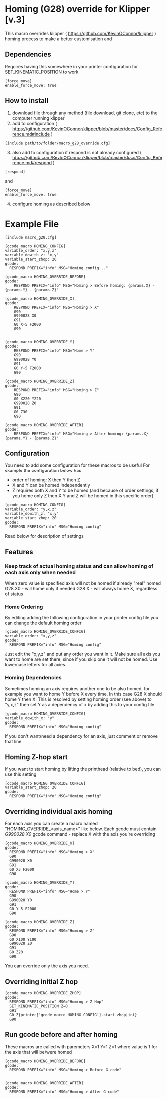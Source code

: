 # Homing (G28) override for Klipper [v.3]

This macro overrides klipper ( https://github.com/KevinOConnor/klipper ) homing process to make a better customisation and

## Dependencies
Requires having this somewhere in your printer configuration for SET_KINEMATIC_POSITION to work
```
[force_move]
enable_force_move: true
```

## How to install 
1. download file through any method (file download, git clone, etc) to the computer running klipper 
2. add to configuration ( https://github.com/KevinOConnor/klipper/blob/master/docs/Config_Reference.md#include )
```
[include path/to/folder/macro_g28_override.cfg]
```
3. also add to configuration if respond is not already configured ( https://github.com/KevinOConnor/klipper/blob/master/docs/Config_Reference.md#respond )
```
[respond]
```
and
```
[force_move]
enable_force_move: true
```
4. configure homing as described below

# Example File
```
[include macro_g28.cfg]

[gcode_macro HOMING_CONFIG]
variable_order: "x,y,z"
variable_dowith_z: "x,y"
variable_start_zhop: 20
gcode:
  RESPOND PREFIX="info" MSG="Homing config..."

[gcode_macro HOMING_OVERRIDE_BEFORE]
gcode:
    RESPOND PREFIX="info" MSG="Homing > Before homing: {params.X} - {params.Y} - {params.Z}"

[gcode_macro HOMING_OVERRIDE_X]
gcode:
    RESPOND PREFIX="info" MSG="Homing > X"
    G90
    G990028 X0
    G91
    G0 X-5 F2000
    G90

  
[gcode_macro HOMING_OVERRIDE_Y]
gcode:
    RESPOND PREFIX="info" MSG="Home > Y"
    G90
    G990028 Y0
    G91
    G0 Y-5 F2000
    G90

[gcode_macro HOMING_OVERRIDE_Z]
gcode:
    RESPOND PREFIX="info" MSG="Homing > Z"
    G90
    G0 X220 Y220
    G990028 Z0
    G91
    G0 Z30
    G90

[gcode_macro HOMING_OVERRIDE_AFTER]
gcode:
    RESPOND PREFIX="info" MSG="Homing > After homing: {params.X} - {params.Y} - {params.Z}"
```

## Configuration
You need to add some configuration for these macros to be useful
For example the configuration below has
* order of homing: X then Y then Z
* X and Y can be homed independently
* Z requires both X and Y to be homed (and because of order settings, if you home only Z then X Y and Z will be homed in this specific order)
```
[gcode_macro HOMING_CONFIG]
variable_order: "y,x,z"
variable_dowith_z: "x,y"
variable_start_zhop: 20
gcode:
  RESPOND PREFIX="info" MSG="Homing config"
```
Read below for description of settings

## Features

### Keep track of actual homing status and can allow homing of each axis only when needed

When zero value is specified axis will not be homed if already "real" homed
  G28 X0 - will home only if needed
  G28 X - will always home X, regardless of status

### Home Ordering
By editing adding the following configuration in your printer config file you can change the default homing order
```
[gcode_macro HOMING_OVERRIDE_CONFIG]
variable_order: "x,y,z"
gcode:
  RESPOND PREFIX="info" MSG="Homing config"
```
Just edit the "x,y,z" and put any order you want in it. 
Make sure all axis you want to home are set there, since if you skip one it will not be homed. 
Use lowercase letters for all axies.

### Homing Dependencies
Sometimes homing an axis requires another one to be also homed, for example you want to home Y before X every time. In this case G28 X should home Y then X. This is resolved by setting homing order (see above) to "y,x,z" then set Y as a dependency of x by adding this to your config file
```
[gcode_macro HOMING_OVERRIDE_CONFIG]
variable_dowith_x: "y"
gcode:
  RESPOND PREFIX="info" MSG="Homing config"
```
If you don't want/need a dependency for an axis, just comment or remove that line

## Homing Z-hop start
If you want to start homing by lifting the printhead (relative to bed), you can use this setting 
```
[gcode_macro HOMING_OVERRIDE_CONFIG]
variable_start_zhop: 20
gcode:
  RESPOND PREFIX="info" MSG="Homing config"
```

## Overriding individual axis homing
For each axis you can create a macro named "HOMING_OVERRIDE_<axis_name>" like below. Each gcode must contain *G990028 X0* gcode command - replace X with the axis you're overriding
```
[gcode_macro HOMING_OVERRIDE_X]
gcode:
  RESPOND PREFIX="info" MSG="Homing > X"
  G90
  G990028 X0
  G91
  G0 X5 F2000
  G90
  
[gcode_macro HOMING_OVERRIDE_Y]
gcode:
  RESPOND PREFIX="info" MSG="Home > Y"
  G90
  G990028 Y0
  G91
  G0 Y-5 F2000
  G90
  
[gcode_macro HOMING_OVERRIDE_Z]
gcode:
  RESPOND PREFIX="info" MSG="Homing > Z"
  G90
  G0 X100 Y100
  G990028 Z0
  G91
  G0 Z20
  G90
```
You can override only the axis you need.

## Overriding initial Z hop
```
[gcode_macro HOMING_OVERRIDE_ZHOP]
gcode:
  RESPOND PREFIX="info" MSG="Homing > Z Hop"
  SET_KINEMATIC_POSITION Z=0
  G91
  G0 Z{printer['gcode_macro HOMING_CONFIG'].start_zhop|int}
  G90
```


## Run gcode before and after homing
These macros are called with paremeters X=1 Y=1 Z=1 where value is 1 for the axis that will be/were homed 
```
[gcode_macro HOMING_OVERRIDE_BEFORE]
gcode:
  RESPOND PREFIX="info" MSG="Homing > Before G-code"
  

[gcode_macro HOMING_OVERRIDE_AFTER]
gcode:
  RESPOND PREFIX="info" MSG="Homing > After G-code"
```


